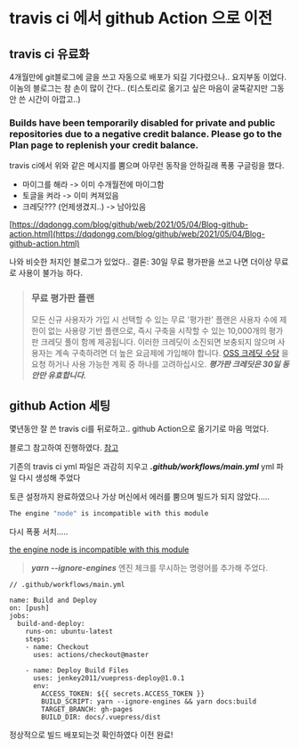# travis ci 에서 github Action 으로 이전

## travis ci 유료화

4개월만에 git블로그에 글을 쓰고 자동으로 배포가 되길 기다렸으나.. 요지부동 이었다. 이놈의 블로그는 참 손이 많이 간다.. (티스토리로 옮기고 싶은 마음이 굴뚝같지만 그동안 쓴 시간이 아깝고..)

### Builds have been temporarily disabled for private and public repositories due to a negative credit balance. Please go to the Plan page to replenish your credit balance.

travis ci에서 위와 같은 메시지를 뿜으며 아무런 동작을 안하길래 폭풍 구글링을 했다. 

 - 마이그를 해라 -> 이미 수개월전에 마이그함
 - 토글을 켜라 -> 이미 켜져있음
 - 크레딧??? (언제생겼지..) -> 남아있음

[https://dqdongg.com/blog/github/web/2021/05/04/Blog-github-action.html](https://dqdongg.com/blog/github/web/2021/05/04/Blog-github-action.html)

나와 비슷한 처지인 블로그가 있었다.. 결론: 30일 무료 평가판을 쓰고 나면 더이상 무료로 사용이 불가능 하다.

> ### 무료 평가판 플랜 
>   모든 신규 사용자가 가입 시 선택할 수 있는 무료 '평가판' 플랜은 사용자 수에 제한이 없는 사용량 기반 플랜으로, 즉시 구축을 시작할 수 있는 10,000개의 평가판 크레딧 풀이 함께 제공됩니다. 이러한 크레딧이 소진되면 보충되지 않으며 사용자는 계속 구축하려면 더 높은 요금제에 가입해야 합니다. [OSS 크레딧 수당](https://docs.travis-ci.com/user/billing-faq/#what-if-i-am-building-open-source) 을 요청 하거나 사용 가능한 계획 중 하나를 고려하십시오. 
>   ***평가판 크레딧은 30일 동안만 유효합니다.***

## github Action 세팅

몇년동안 잘 쓴 travis ci를 뒤로하고.. github Action으로 옮기기로 마음 먹었다.

블로그 참고하여 진행하였다. [참고](https://kyounghwan01.github.io/blog/Vue/vuepress/vuepress-github-actions/#vuepress-github-actions%E1%84%85%E1%85%A9-%E1%84%8C%E1%85%A1%E1%84%83%E1%85%A9%E1%86%BC%E1%84%87%E1%85%A2%E1%84%91%E1%85%A9%E1%84%92%E1%85%A1%E1%84%80%E1%85%B5)

기존의 travis ci yml 파일은 과감히 지우고 ***.github/workflows/main.yml*** yml 파일 다시 생성해 주었다

토큰 설정까지 완료하였으나 가상 머신에서 에러를 뿜으며 빌드가 되지 않았다..... 

```cmd
The engine "node" is incompatible with this module
```
다시 폭풍 서치.....

[the engine node is incompatible with this module](https://stackoverflow.com/questions/56617209/the-engine-node-is-incompatible-with-this-module)

> ***yarn --ignore-engines***
엔진 체크를 무시하는 명령어를 추가해 주었다.

```
// .github/workflows/main.yml

name: Build and Deploy
on: [push]
jobs:
  build-and-deploy:
    runs-on: ubuntu-latest
    steps:
    - name: Checkout
      uses: actions/checkout@master

    - name: Deploy Build Files
      uses: jenkey2011/vuepress-deploy@1.0.1
      env:
        ACCESS_TOKEN: ${{ secrets.ACCESS_TOKEN }}
        BUILD_SCRIPT: yarn --ignore-engines && yarn docs:build
        TARGET_BRANCH: gh-pages
        BUILD_DIR: docs/.vuepress/dist
```

정상적으로 빌드 배포되는것 확인하였다
이전 완료!







<!--stackedit_data:
eyJoaXN0b3J5IjpbMTI2MDIzMzY1OSwxOTY2MzMyNzQwLDE0Nj
QyOTM4OTUsLTEyODQ2NzE0ODUsODc4MzA3NTM2LDk4ODAwNDk2
MSwyMDk2ODMxMDI5LDE5ODEwOTA5NDQsLTExNDE4NzQ0MDYsLT
EwMzgxNzAxNzcsMTk5NTYwMDU3MF19
-->